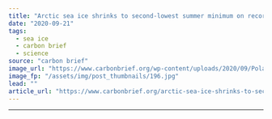 ```yaml
---
title: "Arctic sea ice shrinks to second-lowest summer minimum on record"
date: "2020-09-21"
tags: 
  - sea ice
  - carbon brief
  - science
source: "carbon brief"
image_url: "https://www.carbonbrief.org/wp-content/uploads/2020/09/Polar-bear-on-pack-ice-in-Northern-Arctic-583x372.jpg"
image_fp: "/assets/img/post_thumbnails/196.jpg"
lead: ""
article_url: "https://www.carbonbrief.org/arctic-sea-ice-shrinks-to-second-lowest-summer-minimum-on-record"
---
```


---
